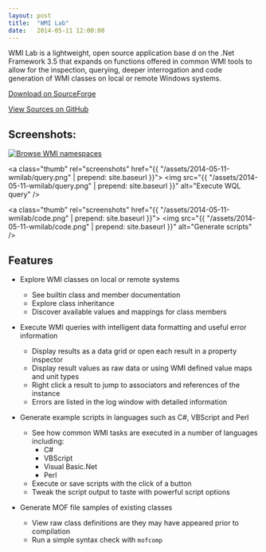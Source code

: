 ```yaml
---
layout: post
title:  "WMI Lab"
date:   2014-05-11 12:00:00
---
```


WMI Lab is a lightweight, open source application base d on the .Net Framework 3.5 that expands on
functions offered in common WMI tools to allow for the inspection, querying, deeper interrogation
and code generation of WMI classes on local or remote Windows systems.

[Download on SourceForge](https://sourceforge.net/projects/wmilab/)

[View Sources on GitHub](https://github.com/cavaliercoder/wmilab)

## Screenshots:

<div>
  <a class="thumb" rel="screenshots" href="{{ "/assets/2014-05-11-wmilab/browse.png" | prepend: site.baseurl }}">
    <img src="{{ "/assets/2014-05-11-wmilab/browse.png" | prepend: site.baseurl }}" alt="Browse WMI namespaces" />
  </a>

  <a class="thumb" rel="screenshots" href="{{ "/assets/2014-05-11-wmilab/query.png" | prepend: site.baseurl }}">
    <img src="{{ "/assets/2014-05-11-wmilab/query.png" | prepend: site.baseurl }}" alt="Execute WQL query" />
  </a>

  <a class="thumb" rel="screenshots" href="{{ "/assets/2014-05-11-wmilab/code.png" | prepend: site.baseurl }}">
    <img src="{{ "/assets/2014-05-11-wmilab/code.png" | prepend: site.baseurl }}" alt="Generate scripts" />
  </a>
</div>

## Features

* Explore WMI classes on local or remote systems
    * See builtin class and member documentation
    * Explore class inheritance
    * Discover available values and mappings for class members

* Execute WMI queries with intelligent data formatting and useful error information
    * Display results as a data grid or open each result in a property inspector
    * Display result values as raw data or using WMI defined value maps and unit types
    * Right click a result to jump to associators and references of the instance
    * Errors are listed in the log window with detailed information

* Generate example scripts in languages such as C#, VBScript and Perl
    * See how common WMI tasks are executed in a number of languages including:
      * C#
      * VBScript
      * Visual Basic.Net
      * Perl
    * Execute or save scripts with the click of a button
    * Tweak the script output to taste with powerful script options

* Generate MOF file samples of existing classes
    * View raw class definitions are they may have appeared prior to compilation
    * Run a simple syntax check with `mofcomp`
